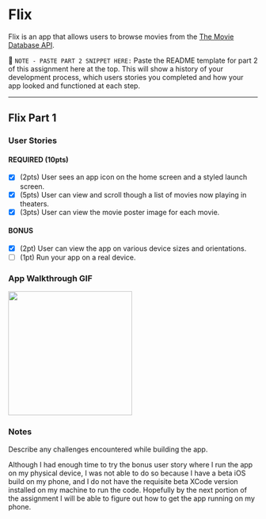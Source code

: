 # Flix

Flix is an app that allows users to browse movies from the [The Movie Database API](http://docs.themoviedb.apiary.io/#).

📝 `NOTE - PASTE PART 2 SNIPPET HERE:` Paste the README template for part 2 of this assignment here at the top. This will show a history of your development process, which users stories you completed and how your app looked and functioned at each step.

---

## Flix Part 1

### User Stories

#### REQUIRED (10pts)
- [x] (2pts) User sees an app icon on the home screen and a styled launch screen.
- [x] (5pts) User can view and scroll though a list of movies now playing in theaters.
- [x] (3pts) User can view the movie poster image for each movie.

#### BONUS
- [x] (2pt) User can view the app on various device sizes and orientations.
- [ ] (1pt) Run your app on a real device.

### App Walkthrough GIF

<img src="demo.gif" width=250><br>

### Notes
Describe any challenges encountered while building the app.

Although I had enough time to try the bonus user story where I run the app on my physical device,
I was not able to do so because I have a beta iOS build on my phone, and I do not have the requisite
beta XCode version installed on my machine to run the code. Hopefully by the next portion of the assignment
I will be able to figure out how to get the app running on my phone.
